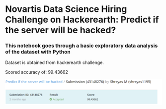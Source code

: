 # Novartis Data Science Hiring Challenge on Hackerearth: Predict if the server will be hacked?

### This notebook goes through a basic exploratory data analysis of the dataset with Python

Dataset is obtained from hackerearth challenge.

Scored accuracy of: 99.43662 

![alt text](https://github.com/ShreyasMurali/Server_hack_HackerEarth/blob/master/Score.png)
